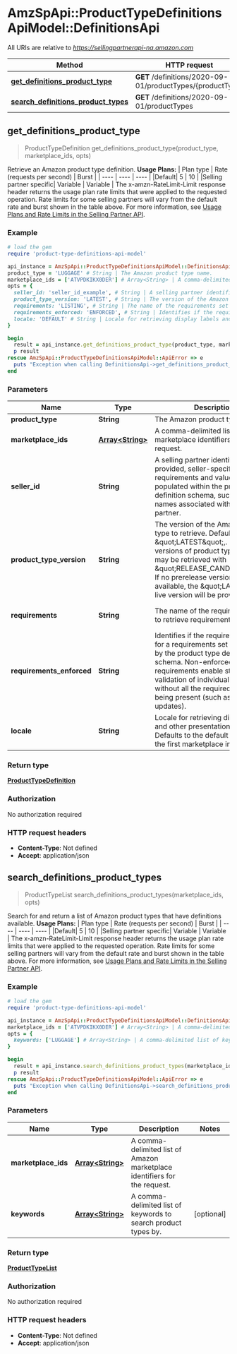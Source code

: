# AmzSpApi::ProductTypeDefinitionsApiModel::DefinitionsApi

All URIs are relative to *https://sellingpartnerapi-na.amazon.com*

Method | HTTP request | Description
------------- | ------------- | -------------
[**get_definitions_product_type**](DefinitionsApi.md#get_definitions_product_type) | **GET** /definitions/2020-09-01/productTypes/{productType} | 
[**search_definitions_product_types**](DefinitionsApi.md#search_definitions_product_types) | **GET** /definitions/2020-09-01/productTypes | 



## get_definitions_product_type

> ProductTypeDefinition get_definitions_product_type(product_type, marketplace_ids, opts)



Retrieve an Amazon product type definition.  **Usage Plans:**  | Plan type | Rate (requests per second) | Burst | | ---- | ---- | ---- | |Default| 5 | 10 | |Selling partner specific| Variable | Variable |  The x-amzn-RateLimit-Limit response header returns the usage plan rate limits that were applied to the requested operation. Rate limits for some selling partners will vary from the default rate and burst shown in the table above. For more information, see [Usage Plans and Rate Limits in the Selling Partner API](https://github.com/amzn/selling-partner-api-docs/blob/main/guides/en-US/usage-plans-rate-limits/Usage-Plans-and-Rate-Limits.md).

### Example

```ruby
# load the gem
require 'product-type-definitions-api-model'

api_instance = AmzSpApi::ProductTypeDefinitionsApiModel::DefinitionsApi.new
product_type = 'LUGGAGE' # String | The Amazon product type name.
marketplace_ids = ['ATVPDKIKX0DER'] # Array<String> | A comma-delimited list of Amazon marketplace identifiers for the request.
opts = {
  seller_id: 'seller_id_example', # String | A selling partner identifier. When provided, seller-specific requirements and values are populated within the product type definition schema, such as brand names associated with the selling partner.
  product_type_version: 'LATEST', # String | The version of the Amazon product type to retrieve. Defaults to \"LATEST\",. Prerelease versions of product type definitions may be retrieved with \"RELEASE_CANDIDATE\". If no prerelease version is currently available, the \"LATEST\" live version will be provided.
  requirements: 'LISTING', # String | The name of the requirements set to retrieve requirements for.
  requirements_enforced: 'ENFORCED', # String | Identifies if the required attributes for a requirements set are enforced by the product type definition schema. Non-enforced requirements enable structural validation of individual attributes without all the required attributes being present (such as for partial updates).
  locale: 'DEFAULT' # String | Locale for retrieving display labels and other presentation details. Defaults to the default language of the first marketplace in the request.
}

begin
  result = api_instance.get_definitions_product_type(product_type, marketplace_ids, opts)
  p result
rescue AmzSpApi::ProductTypeDefinitionsApiModel::ApiError => e
  puts "Exception when calling DefinitionsApi->get_definitions_product_type: #{e}"
end
```

### Parameters


Name | Type | Description  | Notes
------------- | ------------- | ------------- | -------------
 **product_type** | **String**| The Amazon product type name. | 
 **marketplace_ids** | [**Array&lt;String&gt;**](String.md)| A comma-delimited list of Amazon marketplace identifiers for the request. | 
 **seller_id** | **String**| A selling partner identifier. When provided, seller-specific requirements and values are populated within the product type definition schema, such as brand names associated with the selling partner. | [optional] 
 **product_type_version** | **String**| The version of the Amazon product type to retrieve. Defaults to \&quot;LATEST\&quot;,. Prerelease versions of product type definitions may be retrieved with \&quot;RELEASE_CANDIDATE\&quot;. If no prerelease version is currently available, the \&quot;LATEST\&quot; live version will be provided. | [optional] [default to &#39;LATEST&#39;]
 **requirements** | **String**| The name of the requirements set to retrieve requirements for. | [optional] [default to &#39;LISTING&#39;]
 **requirements_enforced** | **String**| Identifies if the required attributes for a requirements set are enforced by the product type definition schema. Non-enforced requirements enable structural validation of individual attributes without all the required attributes being present (such as for partial updates). | [optional] [default to &#39;ENFORCED&#39;]
 **locale** | **String**| Locale for retrieving display labels and other presentation details. Defaults to the default language of the first marketplace in the request. | [optional] [default to &#39;DEFAULT&#39;]

### Return type

[**ProductTypeDefinition**](ProductTypeDefinition.md)

### Authorization

No authorization required

### HTTP request headers

- **Content-Type**: Not defined
- **Accept**: application/json


## search_definitions_product_types

> ProductTypeList search_definitions_product_types(marketplace_ids, opts)



Search for and return a list of Amazon product types that have definitions available.  **Usage Plans:**  | Plan type | Rate (requests per second) | Burst | | ---- | ---- | ---- | |Default| 5 | 10 | |Selling partner specific| Variable | Variable |  The x-amzn-RateLimit-Limit response header returns the usage plan rate limits that were applied to the requested operation. Rate limits for some selling partners will vary from the default rate and burst shown in the table above. For more information, see [Usage Plans and Rate Limits in the Selling Partner API](https://github.com/amzn/selling-partner-api-docs/blob/main/guides/en-US/usage-plans-rate-limits/Usage-Plans-and-Rate-Limits.md).

### Example

```ruby
# load the gem
require 'product-type-definitions-api-model'

api_instance = AmzSpApi::ProductTypeDefinitionsApiModel::DefinitionsApi.new
marketplace_ids = ['ATVPDKIKX0DER'] # Array<String> | A comma-delimited list of Amazon marketplace identifiers for the request.
opts = {
  keywords: ['LUGGAGE'] # Array<String> | A comma-delimited list of keywords to search product types by.
}

begin
  result = api_instance.search_definitions_product_types(marketplace_ids, opts)
  p result
rescue AmzSpApi::ProductTypeDefinitionsApiModel::ApiError => e
  puts "Exception when calling DefinitionsApi->search_definitions_product_types: #{e}"
end
```

### Parameters


Name | Type | Description  | Notes
------------- | ------------- | ------------- | -------------
 **marketplace_ids** | [**Array&lt;String&gt;**](String.md)| A comma-delimited list of Amazon marketplace identifiers for the request. | 
 **keywords** | [**Array&lt;String&gt;**](String.md)| A comma-delimited list of keywords to search product types by. | [optional] 

### Return type

[**ProductTypeList**](ProductTypeList.md)

### Authorization

No authorization required

### HTTP request headers

- **Content-Type**: Not defined
- **Accept**: application/json


